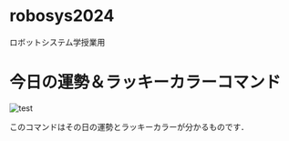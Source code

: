 # robosys2024
ロボットシステム学授業用
# 今日の運勢＆ラッキーカラーコマンド
![test](https://github.com/kasaiatsuki/robosys2024/actions/workflows/kadaitest.yml/badge.svg)

このコマンドはその日の運勢とラッキーカラーが分かるものです．
